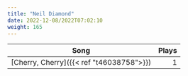 ```yaml
---
title: "Neil Diamond"
date: 2022-12-08/2022T07:02:10
weight: 165
---
```




 Song | Plays 
----- | -----:
[Cherry, Cherry]({{< ref "t46038758">}}) | 1
